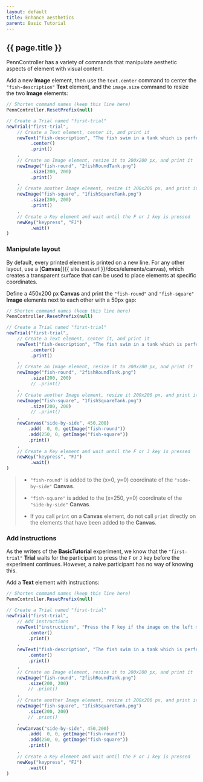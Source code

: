 ```yaml
---
layout: default
title: Enhance aesthetics
parent: Basic Tutorial
---
```


## {{ page.title }}

PennController has a variety of commands that manipulate aesthetic aspects of element with visual content. 

Add a new **Image** element, then use the `text.center` command to center the `"fish-description"` **Text** element, and the `image.size` command to resize the two **Image** elements:
```javascript
// Shorten command names (keep this line here)
PennController.ResetPrefix(null)

// Create a Trial named "first-trial"
newTrial("first-trial",
    // Create a Text element, center it, and print it
    newText("fish-description", "The fish swim in a tank which is perfectly round.")
         .center()
         .print()
    ,
    // Create an Image element, resize it to 200x200 px, and print it
    newImage("fish-round", "2fishRoundTank.png")    
         .size(200, 200)
         .print()
    ,
   	// Create another Image element, resize it 200x200 px, and print it
    newImage("fish-square", "1fishSquareTank.png")
         .size(200, 200)
         .print()
    ,
    // Create a Key element and wait until the F or J key is pressed
    newKey("keypress", "FJ")
         .wait()
)
```

### Manipulate layout

By default, every printed element is printed on a new line. For any other layout, use a [**Canvas**]({{ site.baseurl }}/docs/elements/canvas), which creates a transparent surface that can be used to place elements at specific coordinates.

Define a 450x200 px **Canvas** and print the `"fish-round"` and `"fish-square"` **Image** elements next to each other with a 50px gap:

```javascript
// Shorten command names (keep this line here)
PennController.ResetPrefix(null)

// Create a Trial named "first-trial"
newTrial("first-trial",
    // Create a Text element, center it, and print it
    newText("fish-description", "The fish swim in a tank which is perfectly round.")
         .center()
         .print()
    ,
    // Create an Image element, resize it to 200x200 px, and print it
    newImage("fish-round", "2fishRoundTank.png")    
         .size(200, 200)
         // .print()
    ,
   	// Create another Image element, resize it 200x200 px, and print it
    newImage("fish-square", "1fishSquareTank.png")
         .size(200, 200)
         // .print()
    ,
   	newCanvas("side-by-side", 450,200)
        .add(  0, 0, getImage("fish-round"))
        .add(250, 0, getImage("fish-square"))
        .print()
    ,
    // Create a Key element and wait until the F or J key is pressed
    newKey("keypress", "FJ")
         .wait()
)
```

> + `"fish-round"` is added to the (x=0, y=0) coordinate of the `"side-by-side"` **Canvas**.
>
> + `"fish-square"` is added to the (x=250, y=0) coordinate of the `"side-by-side"`  **Canvas**.
>
> + If you call `print` on a **Canvas** element, do not call `print` directly on the elements that have been added to the **Canvas**.

### Add instructions

As the writers of the **BasicTutorial** experiment, we know that the `"first-trial"` **Trial** waits for the participant to press the `F` or `J` key before the experiment continues. However, a naive participant has no way of knowing this. 

Add a **Text** element with instructions:

```javascript
// Shorten command names (keep this line here)
PennController.ResetPrefix(null)

// Create a Trial named "first-trial"
newTrial("first-trial",
    // Add instructions     
    newText("instructions", "Press the F key if the image on the left matches the sentence. Presss the K key if the image on the right matches the sentence.")
        .center()
        .print()
    ,
    newText("fish-description", "The fish swim in a tank which is perfectly round.")
        .center()
        .print()
    ,
    // Create an Image element, resize it to 200x200 px, and print it
    newImage("fish-round", "2fishRoundTank.png")    
        .size(200, 200)
        // .print()
    ,
   	// Create another Image element, resize it 200x200 px, and print it
    newImage("fish-square", "1fishSquareTank.png")
        .size(200, 200)
        // .print()
    ,
   	newCanvas("side-by-side", 450,200)
        .add(  0, 0, getImage("fish-round"))
        .add(250, 0, getImage("fish-square"))
        .print()
    ,
    // Create a Key element and wait until the F or J key is pressed
    newKey("keypress", "FJ")
        .wait()
)
```
